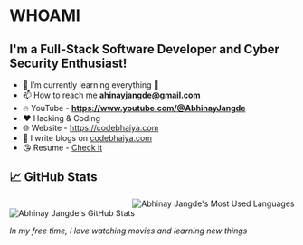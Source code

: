 # WHOAMI
## I'm a Full-Stack Software Developer and Cyber Security Enthusiast!
- 🌱 I’m currently learning everything 🤣
- 📫 How to reach me **ahinayjangde@gmail.com** 
- 🔥 YouTube - **https://www.youtube.com/@AbhinayJangde**
- ❤️ Hacking & Coding
- 🌐 Website - https://codebhaiya.com
- 📝 I write blogs on [codebhaiya.com](https://www.codebhaiya.com)
- 😘 Resume - [Check it](https://docs.google.com/document/d/1gGBPeAYJ-bsqI1_Bf7-sDoGd1K83yk5-/edit?usp=sharing&ouid=108567263058504756792&rtpof=true&sd=true)
## 📈 GitHub Stats

<img align="right" src="https://github-readme-stats.vercel.app/api/top-langs/?username=abhinayjangde&theme=vision-friendly-dark&count_private=true&hide=html" alt="Abhinay Jangde's Most Used Languages" />

<img align="center" src="https://github-readme-stats.vercel.app/api?username=abhinayjangde&show_icons=true&theme=vision-friendly-dark" alt="Abhinay Jangde's GitHub Stats" />

<br>

_In my free time, I love watching movies and learning new things_
